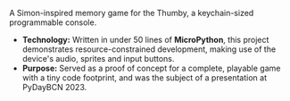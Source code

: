 A Simon-inspired memory game for the Thumby, a keychain-sized programmable console.

- **Technology:** Written in under 50 lines of **MicroPython**, this project demonstrates resource-constrained development, making use of the device's audio, sprites and input buttons.
- **Purpose:** Served as a proof of concept for a complete, playable game with a tiny code footprint, and was the subject of a presentation at PyDayBCN 2023.
